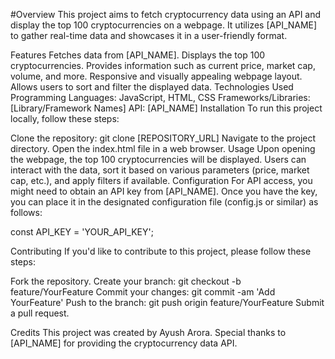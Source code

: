 #Overview
This project aims to fetch cryptocurrency data using an API and display the top 100 cryptocurrencies on a webpage. It utilizes [API_NAME] to gather real-time data and showcases it in a user-friendly format.

Features
Fetches data from [API_NAME].
Displays the top 100 cryptocurrencies.
Provides information such as current price, market cap, volume, and more.
Responsive and visually appealing webpage layout.
Allows users to sort and filter the displayed data.
Technologies Used
Programming Languages: JavaScript, HTML, CSS
Frameworks/Libraries: [Library/Framework Names]
API: [API_NAME]
Installation
To run this project locally, follow these steps:

Clone the repository: git clone [REPOSITORY_URL]
Navigate to the project directory.
Open the index.html file in a web browser.
Usage
Upon opening the webpage, the top 100 cryptocurrencies will be displayed.
Users can interact with the data, sort it based on various parameters (price, market cap, etc.), and apply filters if available.
Configuration
For API access, you might need to obtain an API key from [API_NAME]. Once you have the key, you can place it in the designated configuration file (config.js or similar) as follows:


const API_KEY = 'YOUR_API_KEY';

Contributing
If you'd like to contribute to this project, please follow these steps:

Fork the repository.
Create your branch: git checkout -b feature/YourFeature
Commit your changes: git commit -am 'Add YourFeature'
Push to the branch: git push origin feature/YourFeature
Submit a pull request.

Credits
This project was created by Ayush Arora. Special thanks to [API_NAME] for providing the cryptocurrency data API.


